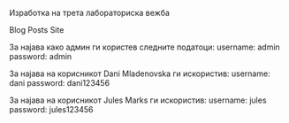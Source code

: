 Изработка на трета лабораториска вежба

Blog Posts Site

За најава како админ ги користев следните податоци:
    username: admin
    password: admin

За најава на корисникот Dani Mladenovska ги искористив:
    username: dani
    password: dani123456

За најава на корисникот Jules Marks ги искористив:
    username: jules
    password: jules123456